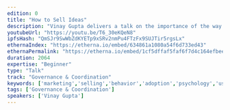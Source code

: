 ```yaml
---
edition: 0
title: "How to Sell Ideas"
description: "Vinay Gupta delivers a talk on the importance of the way one presents an idea."
youtubeUrl: "https://youtu.be/T6_30eKQeN8"
ipfsHash: "QmSJr9SwWbZdKYETp9xSRv2nmPu4FTzFx9SUJTir5rgsLx"
ethernaIndex: "https://etherna.io/embed/634861a1080a54f6d733ed43"
ethernaPermalink: "https://etherna.io/embed/1cf5dffaf5faf6f7d4c164efbeef61eaff0763d75195848eba51c504e822fbfb"
duration: 2064
expertise: "Beginner"
type: "Talk"
track: "Governance & Coordination"
keywords: ['marketing','selling','behavior','adoption','psychology','users','public','communication','collaboration']
tags: ['Governance & Coordination']
speakers: ['Vinay Gupta']
---
```

